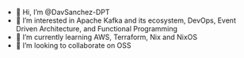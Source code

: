 - 👋 Hi, I’m @DavSanchez-DPT
- 👀 I’m interested in Apache Kafka and its ecosystem, DevOps, Event Driven Architecture, and Functional Programming
- 🌱 I’m currently learning AWS, Terraform, Nix and NixOS
- 💞️ I’m looking to collaborate on OSS
<!-- - 📫 How to reach me ... -->

<!---
DavSanchez-DPT/DavSanchez-DPT is a ✨ special ✨ repository because its `README.md` (this file) appears on your GitHub profile.
You can click the Preview link to take a look at your changes.
--->
